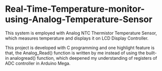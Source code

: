 # Real-Time-Temperature-monitor-using-Analog-Temperature-Sensor
This system is employed with Analog NTC Thermistor Temperature Sensor, which measures temperature and displays it on LCD Display Controller.

This project is developed with C programming and one highlight feature is that, the Analog_Read() function is written by me instead of using the built-in analogread() function, which deepened my understanding of registers of ADC controller in Arduino Mega.
